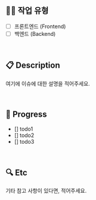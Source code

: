 ## 🕵🏻 작업 유형 
- [ ] 프론트엔드 (Frontend)
- [ ] 백엔드 (Backend)

<br>

## 📋 Description

여기에 이슈에 대한 설명을 적어주세요.

<br>

## 📜 Progress

- [] todo1
- [] todo2
- [] todo3

<br>

## 🔍 Etc

기타 참고 사항이 있다면, 적어주세요.
